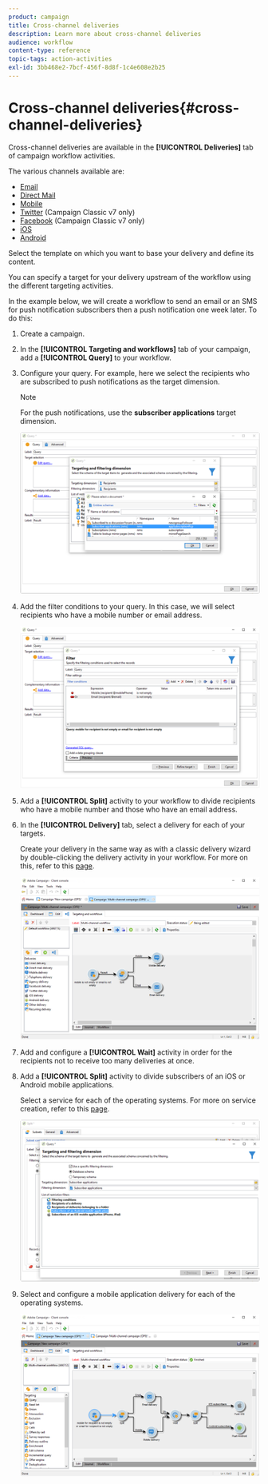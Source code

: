 ```yaml
---
product: campaign
title: Cross-channel deliveries
description: Learn more about cross-channel deliveries
audience: workflow
content-type: reference
topic-tags: action-activities
exl-id: 3bb468e2-7bcf-456f-8d8f-1c4e608e2b25
---
```

# Cross-channel deliveries{#cross-channel-deliveries}

Cross-channel deliveries are available in the **[!UICONTROL Deliveries]** tab of campaign workflow activities.

The various channels available are:

* [Email](../../delivery/using/about-email-channel.md)
* [Direct Mail](../../delivery/using/about-direct-mail-channel.md)
* [Mobile](../../delivery/using/sms-channel.md)
* [Twitter](../../social/using/publishing-on-twitter.md) (Campaign Classic v7 only)
* [Facebook](../../social/using/publishing-on-facebook.md) (Campaign Classic v7 only)
* [iOS](../../delivery/using/create-notifications-ios.md)
* [Android](../../delivery/using/create-notifications-android.md)

Select the template on which you want to base your delivery and define its content.

You can specify a target for your delivery upstream of the workflow using the different targeting activities.

In the example below, we will create a workflow to send an email or an SMS for push notification subscribers then a push notification one week later. To do this:

1. Create a campaign.
1. In the **[!UICONTROL Targeting and workflows]** tab of your campaign, add a **[!UICONTROL Query]** to your workflow.
1. Configure your query. For example, here we select the recipients who are subscribed to push notifications as the target dimension.

   >[!NOTE]
   >
   >For the push notifications, use the **subscriber applications** target dimension.

   ![](assets/cross_channel_delivery_1.png)

1. Add the filter conditions to your query. In this case, we will select recipients who have a mobile number or email address.

   ![](assets/cross_channel_delivery_2.png)

1. Add a **[!UICONTROL Split]** activity to your workflow to divide recipients who have a mobile number and those who have an email address.
1. In the **[!UICONTROL Delivery]** tab, select a delivery for each of your targets.

   Create your delivery in the same way as with a classic delivery wizard by double-clicking the delivery activity in your workflow. For more on this, refer to this [page](../../delivery/using/about-email-channel.md).

   ![](assets/cross_channel_delivery_3.png)

1. Add and configure a **[!UICONTROL Wait]** activity in order for the recipients not to receive too many deliveries at once.
1. Add a **[!UICONTROL Split]** activity to divide subscribers of an iOS or Android mobile applications.

   Select a service for each of the operating systems. For more on service creation, refer to this [page](../../delivery/using/configuring-the-mobile-application.md).

   ![](assets/cross_channel_delivery_4.png)

1. Select and configure a mobile application delivery for each of the operating systems.

   ![](assets/cross_channel_delivery_5.png)
